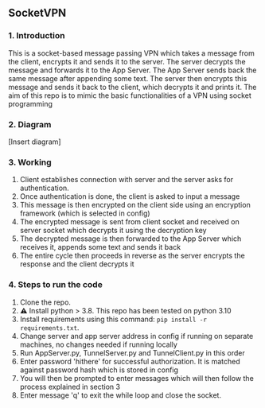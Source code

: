 ## SocketVPN

### 1. Introduction

This is a socket-based message passing VPN which takes a message from the client, encrypts it and sends it to the server.
The server decrypts the message and forwards it to the App Server. The App Server sends back the same message after 
appending some text. The server then encrypts this message and sends it back to the client, which decrypts it and
prints it. The aim of this repo is to mimic the basic functionalities of a VPN using socket programming

### 2. Diagram

[Insert diagram]

### 3. Working

1. Client establishes connection with server and the server asks for authentication.
2. Once authentication is done, the client is asked to input a message
3. This message is then encrypted on the client side using an encryption framework (which is selected in config)
4. The encrypted message is sent from client socket and received on server socket which decrypts it using the decryption key
5. The decrypted message is then forwarded to the App Server which receives it, appends some text and sends it back
6. The entire cycle then proceeds in reverse as the server encrypts the response and the client decrypts it

### 4. Steps to run the code
1. Clone the repo.
2. :warning: Install python > 3.8. This repo has been tested on python 3.10
3. Install requirements using this command: `pip install -r requirements.txt`.
4. Change server and app server address in config if running on separate machines, no changes needed if running locally
5. Run AppServer.py, TunnelServer.py and TunnelClient.py in this order
6. Enter password 'hithere' for successful authorization. It is matched against password hash which is stored in config
7. You will then be prompted to enter messages which will then follow the process explained in section 3
8. Enter message 'q' to exit the while loop and close the socket.

 
